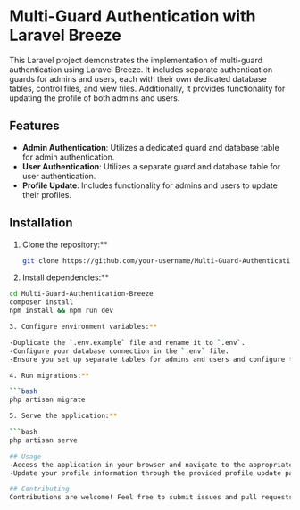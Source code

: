# Multi-Guard Authentication with Laravel Breeze

This Laravel project demonstrates the implementation of multi-guard authentication using Laravel Breeze. It includes separate authentication guards for admins and users, each with their own dedicated database tables, control files, and view files. Additionally, it provides functionality for updating the profile of both admins and users.

## Features

- **Admin Authentication**: Utilizes a dedicated guard and database table for admin authentication.
- **User Authentication**: Utilizes a separate guard and database table for user authentication.
- **Profile Update**: Includes functionality for admins and users to update their profiles.

## Installation

1. Clone the repository:**

   ```bash
   git clone https://github.com/your-username/Multi-Guard-Authentication-Breeze.git

2. Install dependencies:**

  ```bash
  cd Multi-Guard-Authentication-Breeze
  composer install
  npm install && npm run dev

3. Configure environment variables:**

-Duplicate the `.env.example` file and rename it to `.env`.
-Configure your database connection in the `.env` file.
-Ensure you set up separate tables for admins and users and configure the appropriate guards in the `config/auth.php` file.

4. Run migrations:**

  ```bash
  php artisan migrate

5. Serve the application:**

  ```bash
  php artisan serve

## Usage
-Access the application in your browser and navigate to the appropriate routes for admin and user authentication.
-Update your profile information through the provided profile update pages.

## Contributing
Contributions are welcome! Feel free to submit issues and pull requests
